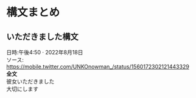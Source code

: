 # 構文まとめ



## いただきました構文  
日時:午後4:50 · 2022年8月18日  
ソース:
<https://mobile.twitter.com/UNKOnowman_/status/1560172302121443329>  
**全文**  
彼女いただきました  
大切にします
